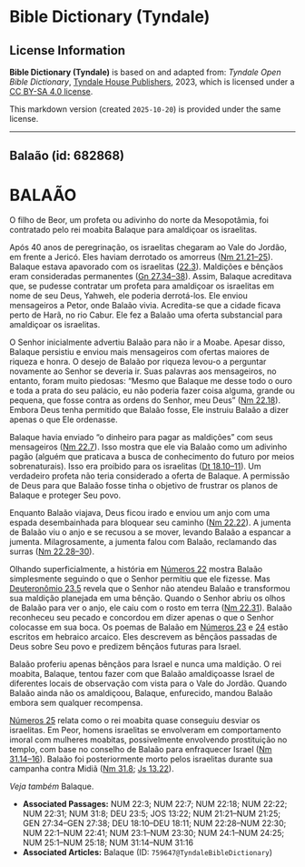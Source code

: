 # Bible Dictionary (Tyndale)

## License Information

**Bible Dictionary (Tyndale)** is based on and adapted from: _Tyndale Open Bible Dictionary_, [Tyndale House Publishers](https://tyndaleopenresources.com/), 2023, which is licensed under a [CC BY-SA 4.0 license](https://creativecommons.org/licenses/by-sa/4.0/legalcode.en).

This markdown version (created `2025-10-20`) is provided under the same license.



--------------------------------

## Balaão (id: 682868)

BALAÃO
======

O filho de Beor, um profeta ou adivinho do norte da Mesopotâmia, foi contratado pelo rei moabita Balaque para amaldiçoar os israelitas.

Após 40 anos de peregrinação, os israelitas chegaram ao Vale do Jordão, em frente a Jericó. Eles haviam derrotado os amorreus ([Nm 21\.21–25](https://ref.ly/Num21:21-Num21:25)). Balaque estava apavorado com os israelitas ([22\.3](https://ref.ly/Num22:3)). Maldições e bênçãos eram consideradas permanentes ([Gn 27\.34–38](https://ref.ly/Gen27:34-Gen27:38)). Assim, Balaque acreditava que, se pudesse contratar um profeta para amaldiçoar os israelitas em nome de seu Deus, Yahweh, ele poderia derrotá\-los. Ele enviou mensageiros a Petor, onde Balaão vivia. Acredita\-se que a cidade ficava perto de Harã, no rio Cabur. Ele fez a Balaão uma oferta substancial para amaldiçoar os israelitas.

O Senhor inicialmente advertiu Balaão para não ir a Moabe. Apesar disso, Balaque persistiu e enviou mais mensageiros com ofertas maiores de riqueza e honra. O desejo de Balaão por riqueza levou\-o a perguntar novamente ao Senhor se deveria ir. Suas palavras aos mensageiros, no entanto, foram muito piedosas: “Mesmo que Balaque me desse todo o ouro e toda a prata do seu palácio, eu não poderia fazer coisa alguma, grande ou pequena, que fosse contra as ordens do Senhor, meu Deus” ([Nm 22\.18](https://ref.ly/Num22:18)). Embora Deus tenha permitido que Balaão fosse, Ele instruiu Balaão a dizer apenas o que Ele ordenasse.

Balaque havia enviado “o dinheiro para pagar as maldições” com seus mensageiros ([Nm 22\.7](https://ref.ly/Num22:7)). Isso mostra que ele via Balaão como um adivinho pagão (alguém que praticava a busca de conhecimento do futuro por meios sobrenaturais). Isso era proibido para os israelitas ([Dt 18\.10–11](https://ref.ly/Deut18:10-Deut18:11)). Um verdadeiro profeta não teria considerado a oferta de Balaque. A permissão de Deus para que Balaão fosse tinha o objetivo de frustrar os planos de Balaque e proteger Seu povo.

Enquanto Balaão viajava, Deus ficou irado e enviou um anjo com uma espada desembainhada para bloquear seu caminho ([Nm 22\.22](https://ref.ly/Num22:22)). A jumenta de Balaão viu o anjo e se recusou a se mover, levando Balaão a espancar a jumenta. Milagrosamente, a jumenta falou com Balaão, reclamando das surras ([Nm 22\.28–30](https://ref.ly/Num22:28-Num22:30)).

Olhando superficialmente, a história em [Números 22](https://ref.ly/Num22:1-Num22:41) mostra Balaão simplesmente seguindo o que o Senhor permitiu que ele fizesse. Mas [Deuteronômio 23\.5](https://ref.ly/Deut23:5) revela que o Senhor não atendeu Balaão e transformou sua maldição planejada em uma bênção. Quando o Senhor abriu os olhos de Balaão para ver o anjo, ele caiu com o rosto em terra ([Nm 22\.31](https://ref.ly/Num22:31)). Balaão reconheceu seu pecado e concordou em dizer apenas o que o Senhor colocasse em sua boca. Os poemas de Balaão em [Números 23](https://ref.ly/Num23:1-Num23:30) e [24](https://ref.ly/Num24:1-Num24:25) estão escritos em hebraico arcaico. Eles descrevem as bênçãos passadas de Deus sobre Seu povo e predizem bênçãos futuras para Israel.

Balaão proferiu apenas bênçãos para Israel e nunca uma maldição. O rei moabita, Balaque, tentou fazer com que Balaão amaldiçoasse Israel de diferentes locais de observação com vista para o Vale do Jordão. Quando Balaão ainda não os amaldiçoou, Balaque, enfurecido, mandou Balaão embora sem qualquer recompensa.

[Números 25](https://ref.ly/Num25:1-Num25:18) relata como o rei moabita quase conseguiu desviar os israelitas. Em Peor, homens israelitas se envolveram em comportamento imoral com mulheres moabitas, possivelmente envolvendo prostituição no templo, com base no conselho de Balaão para enfraquecer Israel ([Nm 31\.14–16](https://ref.ly/Num31:14-Num31:16)). Balaão foi posteriormente morto pelos israelitas durante sua campanha contra Midiã ([Nm 31\.8](https://ref.ly/Num31:8); [Js 13\.22](https://ref.ly/Josh13:22)).

*Veja também* Balaque.

* **Associated Passages:** NUM 22:3; NUM 22:7; NUM 22:18; NUM 22:22; NUM 22:31; NUM 31:8; DEU 23:5; JOS 13:22; NUM 21:21–NUM 21:25; GEN 27:34–GEN 27:38; DEU 18:10–DEU 18:11; NUM 22:28–NUM 22:30; NUM 22:1–NUM 22:41; NUM 23:1–NUM 23:30; NUM 24:1–NUM 24:25; NUM 25:1–NUM 25:18; NUM 31:14–NUM 31:16
* **Associated Articles:** Balaque (ID: `759647@TyndaleBibleDictionary`)

